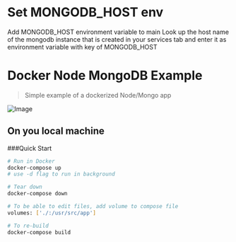 
# Set MONGODB_HOST env
Add MONGODB_HOST environment variable  to main Look up the host name of the mongodb instance that  is created in your services tab and enter it as environment variable with key of MONGODB_HOST
# Docker Node MongoDB Example

> Simple example of a dockerized Node/Mongo app

![Image](https://i.ibb.co/4Fgt31L/demo.gif)

## On you local machine 
###Quick Start

```bash
# Run in Docker
docker-compose up
# use -d flag to run in background

# Tear down
docker-compose down

# To be able to edit files, add volume to compose file
volumes: ['./:/usr/src/app']

# To re-build
docker-compose build
```
